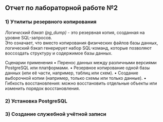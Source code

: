 ## Отчет по лабораторной работе №2

### 1) Утилиты резервного копирования

*Логический бэкап (pg_dump)* - это резервная копия, созданная на уровне SQL-запросов. \
Это означает, что вместо копирования физических файлов базы данных, \
логический бэкап генерирует набор SQL-команд, которые позволяют\
воссоздать структуру и содержимое базы данных.

Сценарии применения
•	Перенос данных между различными версиями PostgreSQL или платформами.
•	Резервное копирование одной базы данных (или её части, например, таблиц или схем).
•	Создание выборочной копии (например, только схемы или только данные).
•	Гибкость восстановления: можно восстановить отдельные объекты или изменить порядок восстановления.


### 2) Установка PostgreSQL

### 3) Создание служебной учётной записи

